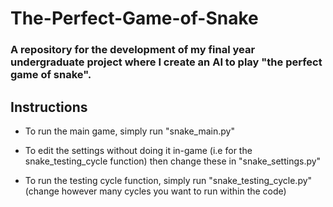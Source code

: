 # The-Perfect-Game-of-Snake

### A repository for the development of my final year undergraduate project where I create an AI to play "the perfect game of snake".

## Instructions

- To run the main game, simply run "snake_main.py"

* To edit the settings without doing it in-game (i.e for the snake_testing_cycle function) then change these in "snake_settings.py"

* To run the testing cycle function, simply run "snake_testing_cycle.py" (change however many cycles you want to run within the code)
